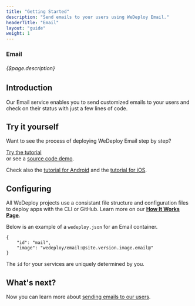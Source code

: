 ```yaml
---
title: "Getting Started"
description: "Send emails to your users using WeDeploy Email."
headerTitle: "Email"
layout: "guide"
weight: 1
---
```


### Email

###### {$page.description}

<article id="1">

## Introduction

Our Email service enables you to send customized emails to your users and check on their status with just a few lines of code.

</article>

<article id="2">

## Try it yourself

Want to see the process of deploying WeDeploy Email step by step?

<div class="guide-btn-cta">
	<a class="btn btn-accent btn-sm" href="/tutorials/email-web" target="_blank" data-senna-off>
		<span class="icon-16-external"></span>Try the tutorial
	</a>
</div>

<div class="guide-aux-cta">
	or see a <a href="https://github.com/wedeploy/boilerplate-email" target="_blank" data-senna-off>source code demo</a>.
</div>

Check also the <a href="/tutorials/email-android" target="_blank" data-senna-off>tutorial for Android</a> and the <a href="/tutorials/email-ios" target="_blank" data-senna-off>tutorial for iOS</a>.

</article>

<article id="3">

## Configuring

<aside>

All WeDeploy projects use a consistant file structure and configuration files to deploy apps with the CLI or GitHub. Learn more on our <strong><a href="/docs/intro/how-it-works/">How It Works Page</a></strong>.

</aside>

Below is an example of a `wedeploy.json` for an Email container.

```application/json
{
	"id": "mail",
	"image": "wedeploy/email:@site.version.image.email@"
}
```

The `id` for your services are uniquely determined by you.

</article>

## What's next?

Now you can learn more about [sending emails to our users](/docs/email/sending-email/).
